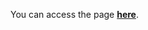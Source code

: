 You can access the page <a href="https://dimas-prates.github.io/calculator/" target="_blank"><strong>here</strong></a>.
